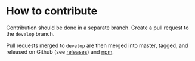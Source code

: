 # How to contribute

Contribution should be done in a separate branch. Create a pull request to the `develop` branch.

Pull requests merged to `develop` are then merged into master, tagged, and released on Github (see [releases](https://github.com/geo-frontend/nlmaps/releases)) and [npm](https://npmjs.com/package/@geo-frontend/nlmaps).
